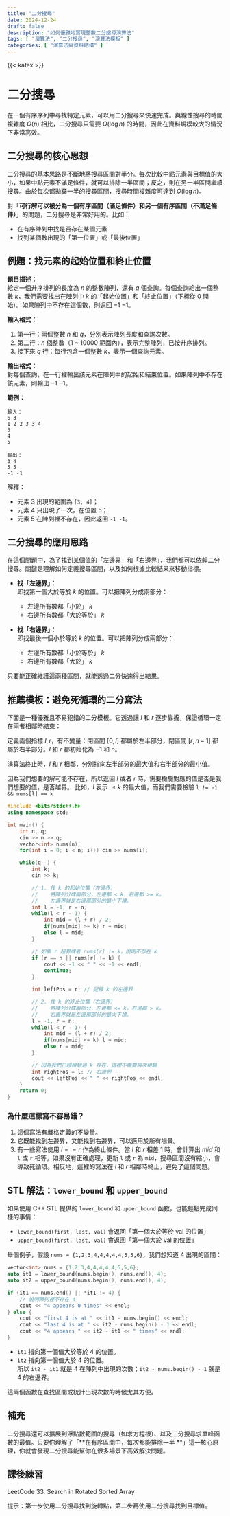 ```yaml
---
title: "二分搜尋"
date: 2024-12-24
draft: false
description: "如何優雅地實現整數二分搜尋演算法"
tags: [ "演算法", "二分搜尋", "演算法模板" ]
categories: [ "演算法與資料結構" ]
---
```

{{< katex >}}

# 二分搜尋

在一個有序序列中尋找特定元素，可以用二分搜尋來快速完成。與線性搜尋的時間複雜度 $O(n)$ 相比，二分搜尋只需要 $O(\log n)$ 的時間，因此在資料規模較大的情況下非常高效。

## 二分搜尋的核心思想

二分搜尋的基本思路是不斷地將搜尋區間對半分。每次比較中點元素與目標值的大小，如果中點元素不滿足條件，就可以排除一半區間；反之，則在另一半區間繼續搜尋。由於每次都拋棄一半的搜尋區間，搜尋時間複雜度可達到 $O(\log n)$。

對「**可行解可以被分為一個有序區間（滿足條件）和另一個有序區間（不滿足條件）**」的問題，二分搜尋是非常好用的。比如：

- 在有序陣列中找是否存在某個元素
- 找到某個數出現的「第一位置」或「最後位置」

## 例題：找元素的起始位置和終止位置

**題目描述：**  
給定一個升序排列的長度為 $n$ 的整數陣列，還有 $q$ 個查詢。每個查詢給出一個整數 $k$，我們需要找出在陣列中 $k$ 的「起始位置」和「終止位置」（下標從 0 開始）。如果陣列中不存在這個數，則返回 $-1$ $-1$。

**輸入格式：**

1. 第一行：兩個整數 $n$ 和 $q$，分別表示陣列長度和查詢次數。
2. 第二行：$n$ 個整數（1 ~ 10000 範圍內），表示完整陣列，已按升序排列。
3. 接下來 $q$ 行：每行包含一個整數 $k$，表示一個查詢元素。

**輸出格式：**  
對每個查詢，在一行裡輸出該元素在陣列中的起始和結束位置。如果陣列中不存在該元素，則輸出 $-1$ $-1$。

**範例：**

```
輸入：
6 3
1 2 2 3 3 4
3
4
5

輸出：
3 4
5 5
-1 -1
```

解釋：

- 元素 3 出現的範圍為 `[3, 4]`；
- 元素 4 只出現了一次，在位置 5；
- 元素 5 在陣列裡不存在，因此返回 `-1 -1`。

## 二分搜尋的應用思路

在這個問題中，為了找到某個值的「左邊界」和「右邊界」，我們都可以依賴二分搜尋。關鍵是理解如何定義搜尋區間，以及如何根據比較結果來移動指標。

- **找「左邊界」：**  
  即找第一個大於等於 $k$ 的位置。可以把陣列分成兩部分：
    - 左邊所有數都「小於」 $k$
    - 右邊所有數都「大於等於」 $k$

- **找「右邊界」：**  
  即找最後一個小於等於 $k$ 的位置。可以把陣列分成兩部分：
    - 左邊所有數都「小於等於」 $k$
    - 右邊所有數都「大於」 $k$

只要能正確維護這兩種區間，就能透過二分快速得出結果。

## 推薦模板：避免死循環的二分寫法

下面是一種優雅且不易犯錯的二分模板。它透過讓 $l$ 和 $r$ 逐步靠攏，保證循環一定在兩者相鄰時結束：

定義兩個指標 $l, r$，有不變量：閉區間 $[0, l]$ 都屬於左半部分，閉區間 $[r, n - 1]$ 都屬於右半部分。$l$ 和 $r$ 都初始化為 $-1$ 和 $n$。

演算法終止時，$l$ 和 $r$ 相鄰，分別指向左半部分的最大值和右半部分的最小值。

因為我們想要的解可能不存在，所以返回 $l$ 或者 $r$ 時，需要檢驗對應的值是否是我們想要的值，是否越界。
比如，$l$ 表示 $\leq k$ 的最大值，而我們需要檢驗 `l != -1 && nums[l] == k`

```cpp
#include <bits/stdc++.h>
using namespace std;

int main() {
    int n, q;
    cin >> n >> q;
    vector<int> nums(n);
    for(int i = 0; i < n; i++) cin >> nums[i];

    while(q--) {
        int k;
        cin >> k;

        // 1. 找 k 的起始位置（左邊界）
        //    將陣列分成兩部分，左邊都 < k，右邊都 >= k。
        //    左邊界就是右邊那部分的最小下標。
        int l = -1, r = n;
        while(l < r - 1) {
            int mid = (l + r) / 2;
            if(nums[mid] >= k) r = mid; 
            else l = mid;
        }

        // 如果 r 超界或者 nums[r] != k，說明不存在 k
        if (r == n || nums[r] != k) {
            cout << -1 << " " << -1 << endl;
            continue;
        }

        int leftPos = r; // 記錄 k 的左邊界

        // 2. 找 k 的終止位置（右邊界）
        //    將陣列分成兩部分，左邊都 <= k，右邊都 > k。
        //    右邊界就是左邊那部分的最大下標。
        l = -1, r = n;
        while(l < r - 1) {
            int mid = (l + r) / 2;
            if(nums[mid] <= k) l = mid;
            else r = mid;
        }

        // 因為我們已經檢驗過 k 存在，這裡不需要再次檢驗
        int rightPos = l; // 右邊界
        cout << leftPos << " " << rightPos << endl;
    }
    return 0;
}
```

### 為什麼這樣寫不容易錯？

1. 這個寫法有嚴格定義的不變量。
2. 它既能找到左邊界，又能找到右邊界，可以適用於所有場景。
3. 有一些寫法使用 $l == r$ 作為終止條件。當 $l$ 和 $r$ 相差 1 時，會計算出 $mid$ 和 `l` 或 `r` 相等。如果沒有正確處理，更新 `l` 或 `r` 為 `mid`，搜尋區間沒有縮小，會導致死循環。相反地，這裡的寫法在 $l$ 和 $r$ 相鄰時終止，避免了這個問題。

## STL 解法：`lower_bound` 和 `upper_bound`

如果使用 C++ STL 提供的 `lower_bound` 和 `upper_bound` 函數，也能輕鬆完成同樣的事情：

- `lower_bound(first, last, val)` 會返回「第一個大於等於 val 的位置」
- `upper_bound(first, last, val)` 會返回「第一個大於 val 的位置」

舉個例子，假設 `nums = {1,2,3,4,4,4,4,4,5,5,6}`，我們想知道 4 出現的區間：

```cpp
vector<int> nums = {1,2,3,4,4,4,4,4,5,5,6};
auto it1 = lower_bound(nums.begin(), nums.end(), 4);
auto it2 = upper_bound(nums.begin(), nums.end(), 4);

if (it1 == nums.end() || *it1 != 4) {
    // 說明陣列裡不存在 4
    cout << "4 appears 0 times" << endl;
} else {
    cout << "first 4 is at " << it1 - nums.begin() << endl;
    cout << "last 4 is at " << it2 - nums.begin() - 1 << endl;
    cout << "4 appears " << it2 - it1 << " times" << endl;
}
```

- `it1` 指向第一個值大於等於 4 的位置。
- `it2` 指向第一個值大於 4 的位置。  
  所以 `it2 - it1` 就是 4 在陣列中出現的次數；`it2 - nums.begin() - 1` 就是 4 的右邊界。

這兩個函數在查找區間或統計出現次數的時候尤其方便。

## 補充

二分搜尋還可以擴展到浮點數範圍的搜尋（如求方程根）、以及三分搜尋求單峰函數的最值。只要你理解了「**在有序區間中，每次都能排除一半
**」這一核心原理，你就會發現二分搜尋能幫你在很多場景下高效解決問題。

## 課後練習

LeetCode 33. Search in Rotated Sorted Array

提示：第一步使用二分搜尋找到旋轉點，第二步再使用二分搜尋找到目標值。